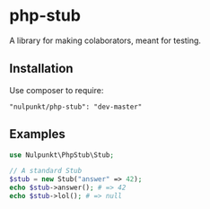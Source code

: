 # php-stub

A library for making colaborators, meant for testing.

## Installation
Use composer to require:
```
"nulpunkt/php-stub": "dev-master"
```

## Examples

```php
use Nulpunkt\PhpStub\Stub;

// A standard Stub
$stub = new Stub("answer" => 42);
echo $stub->answer(); # => 42
echo $stub->lol(); # => null
```
